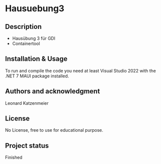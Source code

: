 # Hausuebung3

## Description
+ Hausübung 3 für GDI
+ Containertool

## Installation & Usage
To run and compile the code you need at least Visual Studio 2022 with the .NET 7 MAUI package installed.

## Authors and acknowledgment
Leonard Katzenmeier

## License
No License, free to use for educational purpose.

## Project status
Finished
